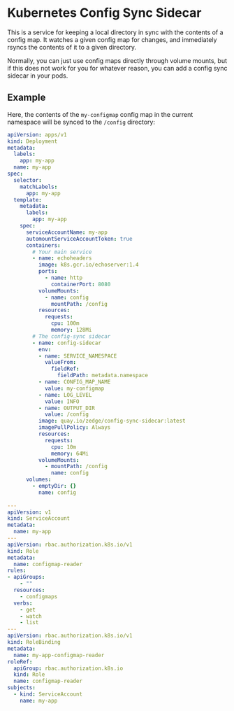 # Kubernetes Config Sync Sidecar

This is a service for keeping a local directory in sync with the contents of a config map.
It watches a given config map for changes, and immediately rsyncs the contents of it to
a given directory.

Normally, you can just use config maps directly through volume mounts, but if this does
not work for you for whatever reason, you can add a config sync sidecar in your pods.

## Example

Here, the contents of the `my-configmap` config map in the current namespace will be synced to the
`/config` directory:

```yaml
apiVersion: apps/v1
kind: Deployment
metadata:
  labels:
    app: my-app
  name: my-app
spec:
  selector:
    matchLabels:
      app: my-app
  template:
    metadata:
      labels:
        app: my-app
    spec:
      serviceAccountName: my-app
      automountServiceAccountToken: true
      containers:
        # Your main service
        - name: echoheaders
          image: k8s.gcr.io/echoserver:1.4
          ports:
            - name: http
              containerPort: 8080
          volumeMounts:
            - name: config
              mountPath: /config
          resources:
            requests:
              cpu: 100m
              memory: 128Mi
        # The config-sync sidecar
        - name: config-sidecar
          env:
          - name: SERVICE_NAMESPACE
            valueFrom:
              fieldRef:
                fieldPath: metadata.namespace
          - name: CONFIG_MAP_NAME
            value: my-configmap
          - name: LOG_LEVEL
            value: INFO
          - name: OUTPUT_DIR
            value: /config
          image: quay.io/zedge/config-sync-sidecar:latest
          imagePullPolicy: Always
          resources:
            requests:
              cpu: 10m
              memory: 64Mi
          volumeMounts:
            - mountPath: /config
              name: config
      volumes:
        - emptyDir: {}
          name: config
  
---
apiVersion: v1
kind: ServiceAccount
metadata:
  name: my-app
---
apiVersion: rbac.authorization.k8s.io/v1
kind: Role
metadata:
  name: configmap-reader
rules:
- apiGroups:
    - ""
  resources:
    - configmaps
  verbs:
    - get
    - watch
    - list
---
apiVersion: rbac.authorization.k8s.io/v1
kind: RoleBinding
metadata:
  name: my-app-configmap-reader
roleRef:
  apiGroup: rbac.authorization.k8s.io
  kind: Role
  name: configmap-reader
subjects:
  - kind: ServiceAccount
    name: my-app
```
